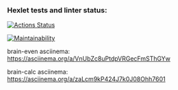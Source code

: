 ### Hexlet tests and linter status:
[![Actions Status](https://github.com/dmitrymon/frontend-project-44/workflows/hexlet-check/badge.svg)](https://github.com/dmitrymon/frontend-project-44/actions)

[![Maintainability](https://api.codeclimate.com/v1/badges/5a814c2f4c2e8857a77d/maintainability)](https://codeclimate.com/github/dmitrymon/frontend-project-44/maintainability)

brain-even asciinema:
https://asciinema.org/a/VnUbZc8uPtdpVRGecFmSThGYw

brain-calc asciinema:
https://asciinema.org/a/zaLcm9kP424J7k0J08Ohh7601
